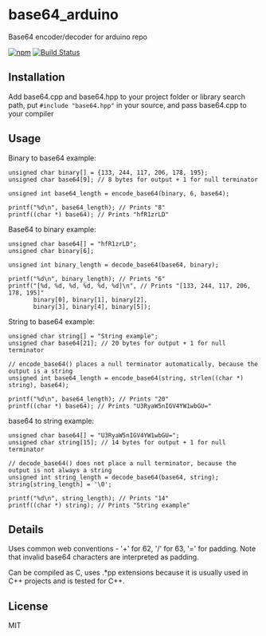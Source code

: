 # base64_arduino

Base64 encoder/decoder for arduino repo

[![npm](https://img.shields.io/npm/l/express.svg)]()
[![Build Status](https://travis-ci.com/Densaugeo/base64_arduino.svg?branch=master)](https://travis-ci.com/github/Densaugeo/base64_arduino)

## Installation

Add base64.cpp and base64.hpp to your project folder or library search path, put `#include "base64.hpp"` in your source, and pass base64.cpp to your compiler

## Usage

Binary to base64 example:
~~~
unsigned char binary[] = {133, 244, 117, 206, 178, 195};
unsigned char base64[9]; // 8 bytes for output + 1 for null terminator

unsigned int base64_length = encode_base64(binary, 6, base64);

printf("%d\n", base64_length); // Prints "8"
printf((char *) base64); // Prints "hfR1zrLD"
~~~

Base64 to binary example:
~~~
unsigned char base64[] = "hfR1zrLD";
unsigned char binary[6];

unsigned int binary_length = decode_base64(base64, binary);

printf("%d\n", binary_length); // Prints "6"
printf("[%d, %d, %d, %d, %d, %d]\n", // Prints "[133, 244, 117, 206, 178, 195]"
       binary[0], binary[1], binary[2],
       binary[3], binary[4], binary[5]);
~~~

String to base64 example:
~~~
unsigned char string[] = "String example";
unsigned char base64[21]; // 20 bytes for output + 1 for null terminator

// encode_base64() places a null terminator automatically, because the output is a string
unsigned int base64_length = encode_base64(string, strlen((char *) string), base64);

printf("%d\n", base64_length); // Prints "20"
printf((char *) base64); // Prints "U3RyaW5nIGV4YW1wbGU="
~~~

base64 to string example:
~~~
unsigned char base64[] = "U3RyaW5nIGV4YW1wbGU=";
unsigned char string[15]; // 14 bytes for output + 1 for null terminator

// decode_base64() does not place a null terminator, because the output is not always a string
unsigned int string_length = decode_base64(base64, string);
string[string_length] = '\0';

printf("%d\n", string_length); // Prints "14"
printf((char *) string); // Prints "String example"
~~~

## Details

Uses common web conventions - '+' for 62, '/' for 63, '=' for padding. Note that invalid base64 characters are interpreted as padding.

Can be compiled as C, uses .*pp extensions because it is usually used in C++ projects and is tested for C++.

## License

MIT
